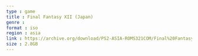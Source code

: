 ```yaml
---
type : game
title : Final Fantasy XII (Japan)
genre : 
format : iso
region : asia
link : https://archive.org/download/PS2-ASIA-ROMS321COM/Final%20Fantasy%20XII%20%28Japan%29.7z
size : 2.8GB
---
```

